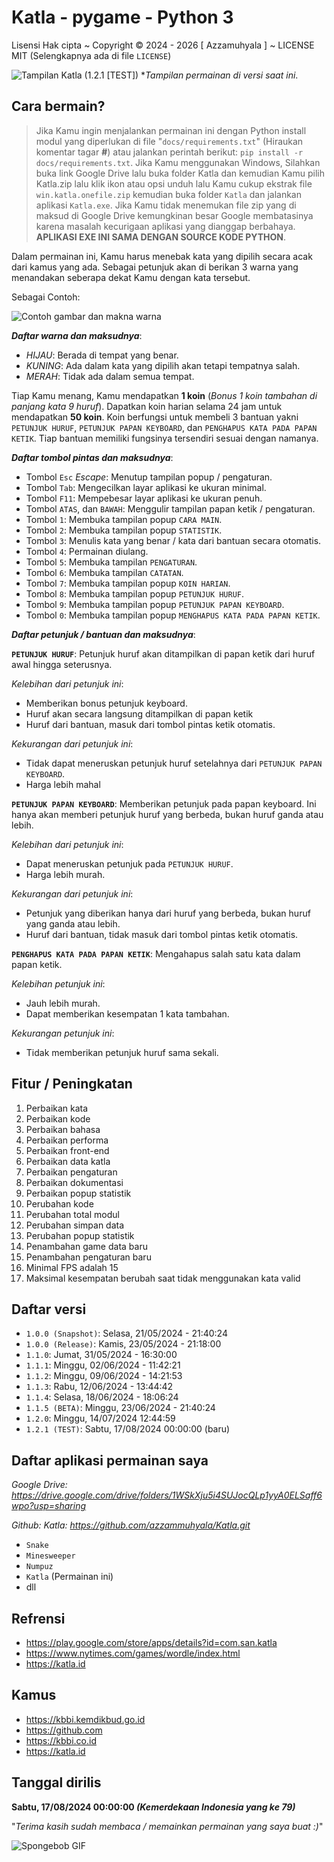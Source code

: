 # Katla - pygame - Python 3
Lisensi Hak cipta ~ Copyright © 2024 - 2026 [ Azzamuhyala ] ~ LICENSE MIT (Selengkapnya ada di file `LICENSE`)

![Tampilan Katla (1.2.1 [TEST])](docs/assets/gameplay.gif)
*_Tampilan permainan di versi saat ini_.

Cara bermain?
---
> Jika Kamu ingin menjalankan permainan ini dengan Python install modul yang diperlukan di file "`docs/requirements.txt`" (Hiraukan komentar tagar **#**) atau jalankan perintah berikut: `pip install -r docs/requirements.txt`. Jika Kamu menggunakan Windows, Silahkan buka link Google Drive lalu buka folder Katla dan kemudian Kamu pilih Katla.zip lalu klik ikon atau opsi unduh lalu Kamu cukup ekstrak file `win.katla.onefile.zip` kemudian buka folder `Katla` dan jalankan aplikasi `Katla.exe`. Jika Kamu tidak menemukan file zip yang di maksud di Google Drive kemungkinan besar Google membatasinya karena masalah kecurigaan aplikasi yang dianggap berbahaya. **APLIKASI EXE INI SAMA DENGAN SOURCE KODE PYTHON**.

Dalam permainan ini, Kamu harus menebak kata yang dipilih secara acak dari kamus yang ada. Sebagai petunjuk akan di berikan 3 warna yang menandakan seberapa dekat Kamu dengan kata tersebut.

Sebagai Contoh:

![Contoh gambar dan makna warna](docs/assets/example.gif)

_**Daftar warna dan maksudnya**_:
- *HIJAU*: Berada di tempat yang benar.
- *KUNING*: Ada dalam kata yang dipilih akan tetapi tempatnya salah.
- *MERAH*: Tidak ada dalam semua tempat.

Tiap Kamu menang, Kamu mendapatkan **1 koin** (_Bonus 1 koin tambahan di panjang kata 9 huruf_). Dapatkan koin harian selama 24 jam untuk mendapatkan **50 koin**. Koin berfungsi untuk membeli 3 bantuan yakni `PETUNJUK HURUF`, `PETUNJUK PAPAN KEYBOARD`, dan `PENGHAPUS KATA PADA PAPAN KETIK`. Tiap bantuan memiliki fungsinya tersendiri sesuai dengan namanya.

_**Daftar tombol pintas dan maksudnya**_:
- Tombol `Esc` _Escape_: Menutup tampilan popup / pengaturan.
- Tombol `Tab`: Mengecilkan layar aplikasi ke ukuran minimal.
- Tombol `F11`: Mempebesar layar aplikasi ke ukuran penuh.
- Tombol `ATAS`, dan `BAWAH`: Menggulir tampilan papan ketik / pengaturan.
- Tombol `1`: Membuka tampilan popup `CARA MAIN`.
- Tombol `2`: Membuka tampilan popup `STATISTIK`.
- Tombol `3`: Menulis kata yang benar / kata dari bantuan secara otomatis.
- Tombol `4`: Permainan diulang.
- Tombol `5`: Membuka tampilan `PENGATURAN`.
- Tombol `6`: Membuka tampilan `CATATAN`.
- Tombol `7`: Membuka tampilan popup `KOIN HARIAN`.
- Tombol `8`: Membuka tampilan popup `PETUNJUK HURUF`.
- Tombol `9`: Membuka tampilan popup `PETUNJUK PAPAN KEYBOARD`.
- Tombol `0`: Membuka tampilan popup `MENGHAPUS KATA PADA PAPAN KETIK`.

_**Daftar petunjuk / bantuan dan maksudnya**_:

**`PETUNJUK HURUF`**: Petunjuk huruf akan ditampilkan di papan ketik dari huruf awal hingga seterusnya.

_Kelebihan dari petunjuk ini_:
- Memberikan bonus petunjuk keyboard.
- Huruf akan secara langsung ditampilkan di papan ketik
- Huruf dari bantuan, masuk dari tombol pintas ketik otomatis.

_Kekurangan dari petunjuk ini_:
- Tidak dapat meneruskan petunjuk huruf setelahnya dari `PETUNJUK PAPAN KEYBOARD`.
- Harga lebih mahal

**`PETUNJUK PAPAN KEYBOARD`**: Memberikan petunjuk pada papan keyboard. Ini hanya akan memberi petunjuk huruf yang berbeda, bukan huruf ganda atau lebih.

_Kelebihan dari petunjuk ini_:
- Dapat meneruskan petunjuk pada `PETUNJUK HURUF`.
- Harga lebih murah.

_Kekurangan dari petunjuk ini_:
- Petunjuk yang diberikan hanya dari huruf yang berbeda, bukan huruf yang ganda atau lebih.
- Huruf dari bantuan, tidak masuk dari tombol pintas ketik otomatis.

**`PENGHAPUS KATA PADA PAPAN KETIK`**: Mengahapus salah satu kata dalam papan ketik.

_Kelebihan petunjuk ini_:
- Jauh lebih murah.
- Dapat memberikan kesempatan 1 kata tambahan.

_Kekurangan petunjuk ini_:
- Tidak memberikan petunjuk huruf sama sekali.

Fitur / Peningkatan
---
1. Perbaikan kata
2. Perbaikan kode
3. Perbaikan bahasa
4. Perbaikan performa
5. Perbaikan front-end
6. Perbaikan data katla
7. Perbaikan pengaturan
8. Perbaikan dokumentasi
9. Perbaikan popup statistik
10. Perubahan kode
11. Perubahan total modul
12. Perubahan simpan data
13. Perubahan popup statistik
14. Penambahan game data baru
15. Penambahan pengaturan baru
16. Minimal FPS adalah 15
17. Maksimal kesempatan berubah saat tidak menggunakan kata valid

Daftar versi
---
* `1.0.0 (Snapshot)`: Selasa, 21/05/2024 - 21:40:24
* `1.0.0 (Release)`: Kamis, 23/05/2024 - 21:18:00
* `1.1.0`: Jumat, 31/05/2024 - 16:30:00
* `1.1.1`: Minggu, 02/06/2024 - 11:42:21
* `1.1.2`: Minggu, 09/06/2024 - 14:21:53
* `1.1.3`: Rabu, 12/06/2024 - 13:44:42
* `1.1.4`: Selasa, 18/06/2024 - 18:06:24
* `1.1.5 (BETA)`: Minggu, 23/06/2024 - 21:40:24
* `1.2.0`: Minggu, 14/07/2024 12:44:59
* `1.2.1 (TEST)`: Sabtu, 17/08/2024 00:00:00 (baru)

Daftar aplikasi permainan saya
---
_Google Drive: https://drive.google.com/drive/folders/1WSkXju5i4SUJocQLp1yyA0ELSaff6wpo?usp=sharing_

_Github: Katla: https://github.com/azzammuhyala/Katla.git_

* `Snake`
* `Minesweeper`
* `Numpuz`
* `Katla` (Permainan ini)
* dll

Refrensi
---
- https://play.google.com/store/apps/details?id=com.san.katla
- https://www.nytimes.com/games/wordle/index.html
- https://katla.id

Kamus
---
- https://kbbi.kemdikbud.go.id
- https://github.com
- https://kbbi.co.id
- https://katla.id

Tanggal dirilis
---
**Sabtu, 17/08/2024 00:00:00 _(Kemerdekaan Indonesia yang ke 79)_**

"_Terima kasih sudah membaca / memainkan permainan yang saya buat :)_"

![Spongebob GIF](docs/assets/spongebob.gif)